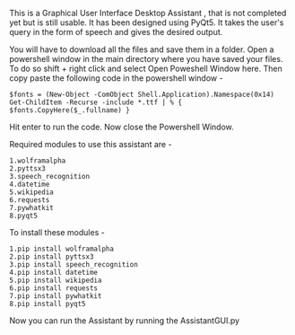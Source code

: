 This is a Graphical User Interface Desktop Assistant , that is not completed yet but is still usable. It has been designed using PyQt5. It takes the user's query in the form of speech and gives the desired output.

You will have to download all the files and save them in a folder.
Open a powershell window in the main directory where you have saved your files. To do so shift + right click and select Open Poweshell Window here. Then copy paste the following code in the powershell window -

    $fonts = (New-Object -ComObject Shell.Application).Namespace(0x14)
    Get-ChildItem -Recurse -include *.ttf | % { $fonts.CopyHere($_.fullname) }

Hit enter to run the code. Now close the Powershell Window.

Required modules to use this assistant are -

    1.wolframalpha
    2.pyttsx3
    3.speech_recognition
    4.datetime
    5.wikipedia
    6.requests
    7.pywhatkit
    8.pyqt5

To install these modules - 

    1.pip install wolframalpha
    2.pip install pyttsx3
    3.pip install speech_recognition
    4.pip install datetime
    5.pip install wikipedia
    6.pip install requests
    7.pip install pywhatkit
    8.pip install pyqt5

Now you can run the Assistant by running the AssistantGUI.py